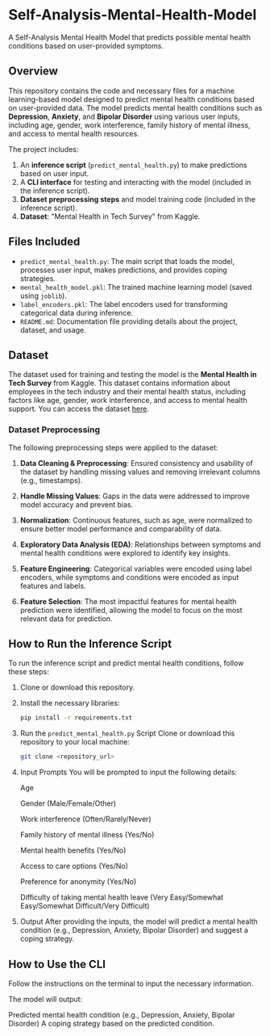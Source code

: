 # Self-Analysis-Mental-Health-Model
 A Self-Analysis Mental Health Model that predicts possible mental health conditions based on user-provided symptoms.

## Overview

This repository contains the code and necessary files for a machine learning-based model designed to predict mental health conditions based on user-provided data. The model predicts mental health conditions such as **Depression**, **Anxiety**, and **Bipolar Disorder** using various user inputs, including age, gender, work interference, family history of mental illness, and access to mental health resources.

The project includes:
1. An **inference script** (`predict_mental_health.py`) to make predictions based on user input.
2. A **CLI interface** for testing and interacting with the model (included in the inference script).
3. **Dataset preprocessing steps** and model training code (included in the inference script).
4. **Dataset**: "Mental Health in Tech Survey" from Kaggle.

## Files Included

- `predict_mental_health.py`: The main script that loads the model, processes user input, makes predictions, and provides coping strategies.
- `mental_health_model.pkl`: The trained machine learning model (saved using `joblib`).
- `label_encoders.pkl`: The label encoders used for transforming categorical data during inference.
- `README.md`: Documentation file providing details about the project, dataset, and usage.

## Dataset

The dataset used for training and testing the model is the **Mental Health in Tech Survey** from Kaggle. This dataset contains information about employees in the tech industry and their mental health status, including factors like age, gender, work interference, and access to mental health support. You can access the dataset [here](https://www.kaggle.com/datasets/osmi/mental-health-in-tech-survey).

### Dataset Preprocessing

The following preprocessing steps were applied to the dataset:

1. **Data Cleaning & Preprocessing**: Ensured consistency and usability of the dataset by handling missing values and removing irrelevant columns (e.g., timestamps).

2. **Handle Missing Values**: Gaps in the data were addressed to improve model accuracy and prevent bias.

3. **Normalization**: Continuous features, such as age, were normalized to ensure better model performance and comparability of data.

4. **Exploratory Data Analysis (EDA)**: Relationships between symptoms and mental health conditions were explored to identify key insights.

5. **Feature Engineering**: Categorical variables were encoded using label encoders, while symptoms and conditions were encoded as input features and labels.

6. **Feature Selection**: The most impactful features for mental health prediction were identified, allowing the model to focus on the most relevant data for prediction.

## How to Run the Inference Script

To run the inference script and predict mental health conditions, follow these steps:

1. Clone or download this repository.
2. Install the necessary libraries:
   ```bash
   pip install -r requirements.txt
3. Run the `predict_mental_health.py` Script
   Clone or download this repository to your local machine:
   ```bash
   git clone <repository_url>
 4. Input Prompts
    You will be prompted to input the following details:
    
    Age

    Gender (Male/Female/Other)
    
    Work interference (Often/Rarely/Never)
    
    Family history of mental illness (Yes/No)
    
    Mental health benefits (Yes/No)
    
    Access to care options (Yes/No)
    
    Preference for anonymity (Yes/No)
    
    Difficulty of taking mental health leave (Very Easy/Somewhat Easy/Somewhat Difficult/Very Difficult)
6. Output
   After providing the inputs, the model will predict a mental health condition (e.g., Depression, Anxiety, Bipolar Disorder) and suggest a coping strategy.

## How to Use the CLI

Follow the instructions on the terminal to input the necessary information.

The model will output:

Predicted mental health condition (e.g., Depression, Anxiety, Bipolar Disorder)
A coping strategy based on the predicted condition.



